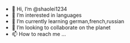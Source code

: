 - 👋 Hi, I’m @shaolei1234
- 👀 I’m interested in languages
- 🌱 I’m currently learning german,french,russian
- 💞️ I’m looking to collaborate on the planet
- 📫 How to reach me ...

<!---
shaolei1234/shaolei1234 is a ✨ special ✨ repository because its `README.md` (this file) appears on your GitHub profile.
You can click the Preview link to take a look at your changes.
--->

